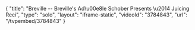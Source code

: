 {
    "title": "Breville -- Breville's Ad\u00e8le Schober Presents \u2014 Juicing Reci",
    "type": "solo",
    "layout": "iframe-static",
    "videoId": "3784843",
    "url": "\/tvpembed\/3784843"
}